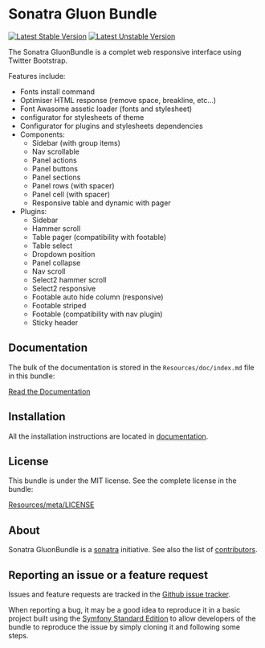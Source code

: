 Sonatra Gluon Bundle
====================

[![Latest Stable Version](https://poser.pugx.org/sonatra/gluon-bundle/v/stable.svg)](https://packagist.org/packages/sonatra/gluon-bundle)
[![Latest Unstable Version](https://poser.pugx.org/sonatra/gluon-bundle/v/unstable.svg)](https://packagist.org/packages/sonatra/gluon-bundle)

The Sonatra GluonBundle is a complet web responsive interface using Twitter Bootstrap.

Features include:

- Fonts install command
- Optimiser HTML response (remove space, breakline, etc...)
- Font Awasome assetic loader (fonts and stylesheet)
- configurator for stylesheets of theme
- Configurator for plugins and stylesheets dependencies
- Components:
  - Sidebar (with group items)
  - Nav scrollable
  - Panel actions
  - Panel buttons
  - Panel sections
  - Panel rows (with spacer)
  - Panel cell (with spacer)
  - Responsive table and dynamic with pager
- Plugins:
  - Sidebar
  - Hammer scroll
  - Table pager (compatibility with footable)
  - Table select
  - Dropdown position
  - Panel collapse
  - Nav scroll
  - Select2 hammer scroll
  - Select2 responsive
  - Footable auto hide column (responsive)
  - Footable striped
  - Footable (compatibility with nav plugin)
  - Sticky header

Documentation
-------------

The bulk of the documentation is stored in the `Resources/doc/index.md`
file in this bundle:

[Read the Documentation](Resources/doc/index.md)

Installation
------------

All the installation instructions are located in [documentation](Resources/doc/index.md).

License
-------

This bundle is under the MIT license. See the complete license in the bundle:

[Resources/meta/LICENSE](Resources/meta/LICENSE)

About
-----

Sonatra GluonBundle is a [sonatra](https://github.com/sonatra) initiative.
See also the list of [contributors](https://github.com/sonatra/SonatraGluonBundle/contributors).

Reporting an issue or a feature request
---------------------------------------

Issues and feature requests are tracked in the [Github issue tracker](https://github.com/sonatra/SonatraGluonBundle/issues).

When reporting a bug, it may be a good idea to reproduce it in a basic project
built using the [Symfony Standard Edition](https://github.com/symfony/symfony-standard)
to allow developers of the bundle to reproduce the issue by simply cloning it
and following some steps.
